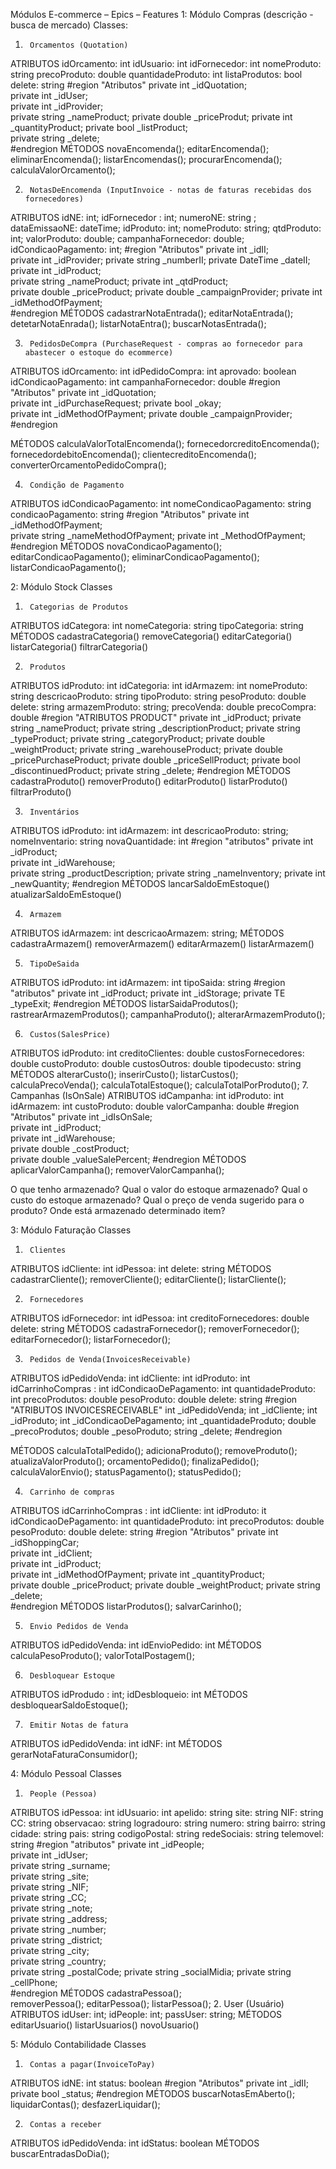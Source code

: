 Módulos E-commerce – Epics – Features
1: Módulo Compras (descrição - busca de mercado)
Classes:
1.   	Orcamentos (Quotation)
ATRIBUTOS
idOrcamento: int
idUsuario: int
idFornecedor: int
nomeProduto: string
precoProduto: double
quantidadeProduto: int
listaProdutos: bool
delete: string
 #region "Atributos"
 private int _idQuotation;  
 private int _idUser;          
 private int _idProvider;    
 private string _nameProduct;
 private double _priceProdut; 
 private int _quantityProduct; 
 private bool _listProduct;      
 private string _delete;         
 #endregion
MÉTODOS
novaEncomenda();
editarEncomenda();
eliminarEncomenda();
listarEncomendas();
procurarEncomenda();
calculaValorOrcamento();
 
2.   	NotasDeEncomenda (InputInvoice - notas de faturas recebidas dos fornecedores)
ATRIBUTOS
idNE: int;
idFornecedor : int;
numeroNE: string ;
dataEmissaoNE: dateTime;
idProduto: int;
nomeProduto: string;
qtdProduto: int;
valorProduto: double;
campanhaFornecedor: double;
idCondicaoPagamento: int;
#region "Atributos"
 private int _idII;  
 private int _idProvider;
 private string _numberII;
 private DateTime _dateII;
 private int _idProduct;     
 private string _nameProduct;
 private int _qtdProduct;         
 private double _priceProduct;
 private double _campaignProvider;
 private int _idMethodOfPayment;   
 #endregion
MÉTODOS
cadastrarNotaEntrada();
editarNotaEntrada();
detetarNotaEnrada();
listarNotaEntra();
buscarNotasEntrada();
 
3.   	PedidosDeCompra (PurchaseRequest - compras ao fornecedor para abastecer o estoque do ecommerce)
ATRIBUTOS
idOrcamento: int
idPedidoCompra: int
aprovado: boolean
idCondicaoPagamento: int
campanhaFornecedor: double
#region "Atributos"
private int _idQuotation;          
private int _idPurchaseRequest;
private bool _okay;               
private int _idMethodOfPayment;
private double _campaignProvider;
#endregion

MÉTODOS
calculaValorTotalEncomenda();
fornecedorcreditoEncomenda();
fornecedordebitoEncomenda();
clientecreditoEncomenda();
converterOrcamentoPedidoCompra();

4.   	Condição de Pagamento
ATRIBUTOS
idCondicaoPagamento: int
nomeCondicaoPagamento: string
condicaoPagamento: string
#region "Atributos"
private int _idMethodOfPayment;       
private string _nameMethodOfPayment; 
private int _MethodOfPayment;         
#endregion
MÉTODOS
novaCondicaoPagamento();
editarCondicaoPagamento();
eliminarCondicaoPagamento();
listarCondicaoPagamento();
 
2: Módulo Stock
Classes
1.   	Categorias de Produtos
ATRIBUTOS
idCategora: int
nomeCategoria: string
tipoCategoria: string
MÉTODOS
cadastraCategoria()
removeCategoria()
editarCategoria()
listarCategoria()
filtrarCategoria()
 
2.   	Produtos
ATRIBUTOS
idProduto: int
idCategoria: int
idArmazem: int
nomeProduto: string
descricaoProduto: string
tipoProduto: string
pesoProduto: double
delete: string
armazemProduto: string;
precoVenda: double
precoCompra: double
#region "ATRIBUTOS PRODUCT"
private int _idProduct; 
	private string _nameProduct;
private string _descriptionProduct;
	private string _typeProduct;
	private string _categoryProduct;
	private double _weightProduct;
	private string _warehouseProduct;
	private double _pricePurchaseProduct;
	private double _priceSellProduct;
	private bool _discontinuedProduct;
	private string _delete;
	#endregion
MÉTODOS
cadastraProduto()
removerProduto()
editarProduto()
listarProduto()
filtrarProduto()
 
3.   	Inventários
ATRIBUTOS
idProduto: int
idArmazem: int
descricaoProduto: string;
nomeInventario: string
novaQuantidade: int
#region "atributos"
private int _idProduct;             
private int _idWarehouse;           
private string _productDescription;
private string _nameInventory;
private int _newQuantity;
#endregion
MÉTODOS
lancarSaldoEmEstoque()
atualizarSaldoEmEstoque()
 
4.   	Armazem
ATRIBUTOS
idArmazem: int
descricaoArmazem: string;
MÉTODOS
cadastraArmazem()
removerArmazem()
editarArmazem()
listarArmazem()
 
5.   	TipoDeSaida
ATRIBUTOS
idProduto: int
idArmazem: int
tipoSaida: string
#region "atributos"
private int _idProduct;
private int _idStorage;
private TE _typeExit; 
#endregion
MÉTODOS
listarSaidaProdutos();
rastrearArmazemProdutos();
campanhaProduto();
alterarArmazemProduto();
 
6.   	Custos(SalesPrice)
ATRIBUTOS
idProduto: int
creditoClientes: double
custosFornecedores: double
custoProduto: double
custosOutros: double
tipodecusto: string
MÉTODOS
alterarCusto();
inserirCusto();
listarCustos();
calculaPrecoVenda();
calculaTotalEstoque();
calculaTotalPorProduto();
7.   	Campanhas (IsOnSale)
 	ATRIBUTOS
idCampanha: int
idProduto: int
idArmazem: int
custoProduto: double
valorCampanha: double
#region "Atributos"
private int _idIsOnSale;         
private int _idProduct;           
private int _idWarehouse;         
private double _costProduct;      
private double _valueSalePercent; 
#endregion
	MÉTODOS
aplicarValorCampanha();
removerValorCampanha();

O que tenho armazenado?
Qual o valor do estoque armazenado?
Qual o custo do estoque armazenado?
Qual o preço de venda sugerido para o produto?
Onde está armazenado determinado item?
 
3: Módulo Faturação
Classes
1.   	Clientes
ATRIBUTOS
idCliente: int
idPessoa: int
delete: string
MÉTODOS
cadastrarCliente();
removerCliente();
editarCliente();
listarCliente();
 
2.   	Fornecedores
ATRIBUTOS
idFornecedor: int
idPessoa: int
creditoFornecedores: double
delete: string
MÉTODOS
cadastraFornecedor();
removerFornecedor();
editarFornecedor();
listarFornecedor();
 
3.   	Pedidos de Venda(InvoicesReceivable)
ATRIBUTOS
idPedidoVenda: int
idCliente: int
idProduto: int
idCarrinhoCompras : int
idCondicaoDePagamento: int
quantidadeProduto: int
precoProdutos: double
pesoProduto: double
delete: string
  #region "ATRIBUTOS INVOICESRECEIVABLE"
        int _idPedidoVenda;
        int _idCliente;
        int _idProduto;
        int _idCondicaoDePagamento;
        int _quantidadeProduto;
        double _precoProdutos;
        double _pesoProduto;
        string _delete;
        #endregion

MÉTODOS
calculaTotalPedido();
adicionaProduto();
removeProduto();
atualizaValorProduto();
orcamentoPedido();
finalizaPedido();
calculaValorEnvio();
statusPagamento();
statusPedido();
 
4.   	Carrinho de compras
ATRIBUTOS
idCarrinhoCompras : int
idCliente: int
idProduto: it
idCondicaoDePagamento: int
quantidadeProduto: int
precoProdutos: double
pesoProduto: double
delete: string
#region "Atributos"
private int _idShoppingCar;    
private int _idClient;        
private int _idProduct;     
private int _idMethodOfPayment;
private int _quantityProduct;   
private double _priceProduct; 
private double _weightProduct;
private string _delete;      
#endregion
MÉTODOS
listarProdutos();
salvarCarinho();
 
5.   	Envio Pedidos de Venda
ATRIBUTOS
idPedidoVenda: int
idEnvioPedido: int
MÉTODOS
calculaPesoProduto();
valorTotalPostagem();
 
6.   	Desbloquear Estoque
ATRIBUTOS
idProdudo : int;
idDesbloqueio: int
MÉTODOS
desbloquearSaldoEstoque();
 
7.   	Emitir Notas de fatura
ATRIBUTOS
idPedidoVenda: int
idNF: int
MÉTODOS
gerarNotaFaturaConsumidor();
 
4: Módulo Pessoal 
            Classes
1.   	People (Pessoa)
ATRIBUTOS
idPessoa: int
idUsuario: int
apelido: string
site: string
NIF: string
CC: string
observacao: string
logradouro: string
numero: string
bairro: string
cidade: string
pais: string
codigoPostal: string
redeSociais: string
telemovel: string
#region "atributos"
private int _idPeople;      
private int _idUser;         
private string _surname;    
private string _site;        
private string _NIF;        
private string _CC;         
private string _note;       
private string _address;   
private string _number;    
private string _district;    
private string _city;        
private string _country;  
private string _postalCode; 
private string _socialMidia; 
private string _cellPhone;   
#endregion
MÉTODOS
cadastraPessoa(); 	
removerPessoa();
editarPessoa();
listarPessoa();
2.   	User (Usuário)
ATRIBUTOS
idUser: int;
idPeople: int;
passUser: string;
MÉTODOS
editarUsuario()
listarUsuarios()
novoUsuario()
 
5: Módulo Contabilidade 
Classes
1.   	Contas a pagar(InvoiceToPay)
ATRIBUTOS
idNE: int
status: boolean
#region "Atributos"
private int _idII;    
private bool _status; 
#endregion
MÉTODOS
buscarNotasEmAberto();
liquidarContas();
desfazerLiquidar();
 
2.   	Contas a receber
ATRIBUTOS
idPedidoVenda: int
idStatus: boolean
MÉTODOS
buscarEntradasDoDia();



 
 
 
 

